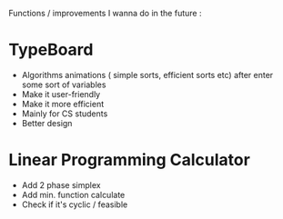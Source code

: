 Functions / improvements I wanna do in the future :

# TypeBoard
- Algorithms animations ( simple sorts, efficient sorts etc) after enter some sort of variables
- Make it user-friendly
- Make it more efficient
- Mainly for CS students 
- Better design 

# Linear Programming Calculator
- Add 2 phase simplex
- Add min. function calculate
- Check if it's cyclic / feasible
